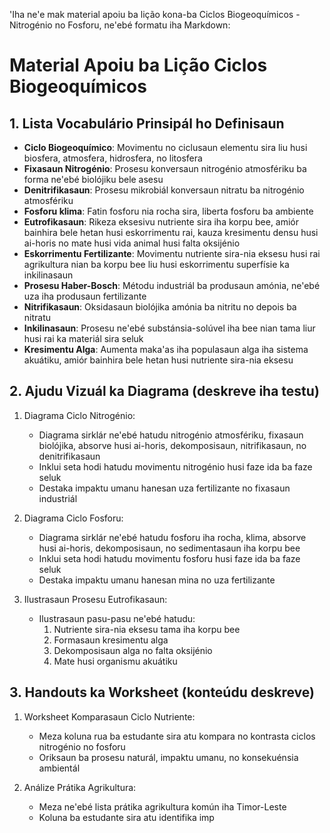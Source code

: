 'Iha ne'e mak material apoiu ba lição kona-ba Ciclos Biogeoquímicos - Nitrogénio no Fosforu, ne'ebé formatu iha Markdown:

# Material Apoiu ba Lição Ciclos Biogeoquímicos

## 1. Lista Vocabulário Prinsipál ho Definisaun

- **Ciclo Biogeoquímico**: Movimentu no ciclusaun elementu sira liu husi biosfera, atmosfera, hidrosfera, no litosfera
- **Fixasaun Nitrogénio**: Prosesu konversaun nitrogénio atmosfériku ba forma ne'ebé biolójiku bele asesu
- **Denitrifikasaun**: Prosesu mikrobiál konversaun nitratu ba nitrogénio atmosfériku
- **Fosforu klima**: Fatin fosforu nia rocha sira, liberta fosforu ba ambiente
- **Eutrofikasaun**: Rikeza eksesivu nutriente sira iha korpu bee, amiór bainhira bele hetan husi eskorrimentu rai, kauza kresimentu densu husi ai-horis no mate husi vida animal husi falta oksijénio
- **Eskorrimentu Fertilizante**: Movimentu nutriente sira-nia eksesu husi rai agrikultura nian ba korpu bee liu husi eskorrimentu superfísie ka inkilinasaun
- **Prosesu Haber-Bosch**: Métodu industriál ba produsaun amónia, ne'ebé uza iha produsaun fertilizante
- **Nitrifikasaun**: Oksidasaun biolójika amónia ba nitritu no depois ba nitratu
- **Inkilinasaun**: Prosesu ne'ebé substánsia-solúvel iha bee nian tama liur husi rai ka materiál sira seluk
- **Kresimentu Alga**: Aumenta maka'as iha populasaun alga iha sistema akuátiku, amiór bainhira bele hetan husi nutriente sira-nia eksesu

## 2. Ajudu Vizuál ka Diagrama (deskreve iha testu)

1. Diagrama Ciclo Nitrogénio:
   - Diagrama sirklár ne'ebé hatudu nitrogénio atmosfériku, fixasaun biolójika, absorve husi ai-horis, dekomposisaun, nitrifikasaun, no denitrifikasaun
   - Inklui seta hodi hatudu movimentu nitrogénio husi faze ida ba faze seluk
   - Destaka impaktu umanu hanesan uza fertilizante no fixasaun industriál

2. Diagrama Ciclo Fosforu:
   - Diagrama sirklár ne'ebé hatudu fosforu iha rocha, klima, absorve husi ai-horis, dekomposisaun, no sedimentasaun iha korpu bee
   - Inklui seta hodi hatudu movimentu fosforu husi faze ida ba faze seluk
   - Destaka impaktu umanu hanesan mina no uza fertilizante

3. Ilustrasaun Prosesu Eutrofikasaun:
   - Ilustrasaun pasu-pasu ne'ebé hatudu:
     1. Nutriente sira-nia eksesu tama iha korpu bee
     2. Formasaun kresimentu alga
     3. Dekomposisaun alga no falta oksijénio
     4. Mate husi organismu akuátiku

## 3. Handouts ka Worksheet (konteúdu deskreve)

1. Worksheet Komparasaun Ciclo Nutriente:
   - Meza koluna rua ba estudante sira atu kompara no kontrasta ciclos nitrogénio no fosforu
   - Oriksaun ba prosesu naturál, impaktu umanu, no konsekuénsia ambientál

2. Análize Prátika Agrikultura:
   - Meza ne'ebé lista prátika agrikultura komún iha Timor-Leste
   - Koluna ba estudante sira atu identifika imp